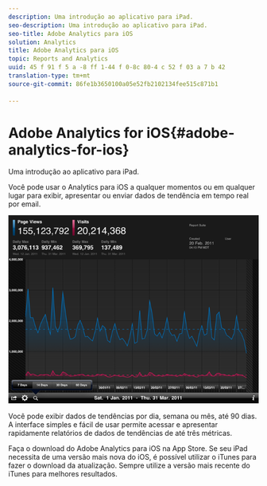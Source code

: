 ```yaml
---
description: Uma introdução ao aplicativo para iPad.
seo-description: Uma introdução ao aplicativo para iPad.
seo-title: Adobe Analytics para iOS
solution: Analytics
title: Adobe Analytics para iOS
topic: Reports and Analytics
uuid: 45 f 91 f 5 a -8 ff 1-44 f 0-8c 80-4 c 52 f 03 a 7 b 42
translation-type: tm+mt
source-git-commit: 86fe1b3650100a05e52fb2102134fee515c871b1

---
```



# Adobe Analytics for iOS{#adobe-analytics-for-ios}

Uma introdução ao aplicativo para iPad.

Você pode usar o Analytics para iOS a qualquer momentos ou em qualquer lugar para exibir, apresentar ou enviar dados de tendência em tempo real por email.

![](assets/ipad.png)

Você pode exibir dados de tendências por dia, semana ou mês, até 90 dias. A interface simples e fácil de usar permite acessar e apresentar rapidamente relatórios de dados de tendências de até três métricas.

Faça o download do Adobe Analytics para iOS na App Store. Se seu iPad necessita de uma versão mais nova do iOS, é possível utilizar o iTunes para fazer o download da atualização. Sempre utilize a versão mais recente do iTunes para melhores resultados.
